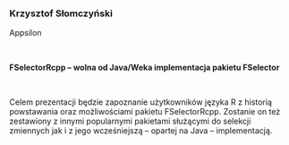 <!--html_preserve-->
<span>
<h3>
Krzysztof Słomczyński
</h3>
<p>
Appsilon
</p>
<br/>
<p>
<strong>FSelectorRcpp – wolna od Java/Weka implementacja pakietu
FSelector</strong>
</p>
<br/>
<p>
Celem prezentacji będzie zapoznanie użytkowników języka R z historią
powstawania oraz możliwościami pakietu FSelectorRcpp. Zostanie on też
zestawiony z innymi popularnymi pakietami służącymi do selekcji
zmiennych jak i z jego wcześniejszą – opartej na Java – implementacją.
</p>
</span><!--/html_preserve-->
